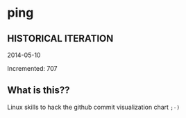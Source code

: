 # ping

## HISTORICAL ITERATION
2014-05-10

Incremented: 707

## What is this?? 
Linux skills to hack the github commit visualization chart `;-)`

